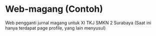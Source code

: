 # Web-magang (Contoh)
Web pengganti jurnal magang untuk XI TKJ SMKN 2 Surabaya
(Saat ini hanya terdapat page profile, yang lain menyusul)
